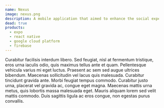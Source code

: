 ```yaml
---
name: Nexus
image: nexus.png
description: A mobile application that aimed to enhance the social experience of going out to bars and clubs.
dead: true
products:
  - expo
  - react native
  - google cloud platform
  - firebase
---
```


Curabitur facilisis interdum libero. Sed feugiat, nisl at fermentum tristique, eros urna iaculis odio, quis maximus tellus ante et quam. Pellentesque vehicula varius mi eget luctus. Praesent ac sem sed augue ultrices bibendum. Maecenas sollicitudin vel lacus quis malesuada. Curabitur tincidunt gravida ante. Morbi feugiat tempus commodo. Curabitur justo urna, placerat vel gravida ac, congue eget magna. Maecenas mattis urna metus, quis lobortis massa malesuada eget. Mauris aliquam lorem sed velit mattis commodo. Duis sagittis ligula ac eros congue, non egestas purus convallis.
